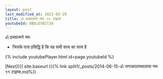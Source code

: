 ```yaml
---
layout: post
last_modified_at: 2021-03-29
title: ॐ प्रभवात्मने नमः ११ टाइम्स
youtubeId: 8BDiEVB3l58
---
```

 
 
 ॐ प्रभवात्मने नमः  
 
 -  जिसके पास प्रसिद्धि है कि वह सभी सत्य का सत्य है 
 
  
 
  
 
 
 
 
 
 


{% include youtubePlayer.html id=page.youtubeId %}
 
[Next]({{ site.baseurl }}{% link  split1/_posts/2014-06-15-ॐ जगत्कालस्थालाया नमः ११ टाइम्स.md%})
 
